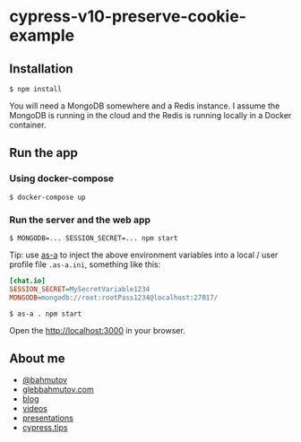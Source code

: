 # cypress-v10-preserve-cookie-example

## Installation

```shell
$ npm install
```

You will need a MongoDB somewhere and a Redis instance. I assume the MongoDB is running in the cloud and the Redis is running locally in a Docker container.

## Run the app

### Using docker-compose

```shell
$ docker-compose up
```

### Run the server and the web app

```shell
$ MONGODB=... SESSION_SECRET=... npm start
```

Tip: use [as-a](https://github.com/bahmutov/as-a) to inject the above environment variables into a local / user profile file `.as-a.ini`, something like this:

```ini
[chat.io]
SESSION_SECRET=MySecretVariable1234
MONGODB=mongodb://root:rootPass1234@localhost:27017/
```

```shell
$ as-a . npm start
```

Open the [http://localhost:3000](http://localhost:3000) in your browser.

## About me

- [@bahmutov](https://twitter.com/bahmutov)
- [glebbahmutov.com](https://glebbahmutov.com)
- [blog](https://glebbahmutov.com/blog)
- [videos](https://www.youtube.com/glebbahmutov)
- [presentations](https://slides.com/bahmutov)
- [cypress.tips](https://cypress.tips)
